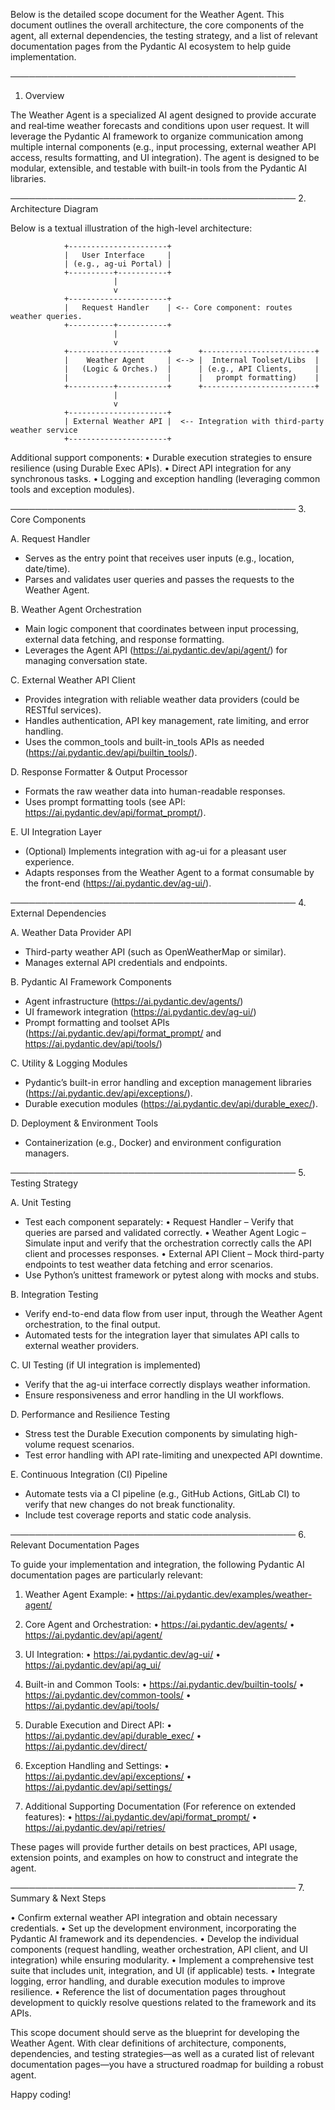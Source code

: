 Below is the detailed scope document for the Weather Agent. This document outlines the overall architecture, the core components of the agent, all external dependencies, the testing strategy, and a list of relevant documentation pages from the Pydantic AI ecosystem to help guide implementation.

──────────────────────────────────────────────
1. Overview

The Weather Agent is a specialized AI agent designed to provide accurate and real‐time weather forecasts and conditions upon user request. It will leverage the Pydantic AI framework to organize communication among multiple internal components (e.g., input processing, external weather API access, results formatting, and UI integration). The agent is designed to be modular, extensible, and testable with built-in tools from the Pydantic AI libraries.

──────────────────────────────────────────────
2. Architecture Diagram

Below is a textual illustration of the high-level architecture:

                +----------------------+
                |   User Interface     |
                | (e.g., ag-ui Portal) |
                +----------+-----------+
                           |
                           v
                +----------------------+
                |   Request Handler    | <-- Core component: routes weather queries.
                +----------+-----------+
                           |
                           v
                +----------------------+      +-------------------------+
                |    Weather Agent     | <--> |  Internal Toolset/Libs  |
                |   (Logic & Orches.)  |      | (e.g., API Clients,     |
                |                      |      |   prompt formatting)    |
                +----------+-----------+      +-------------------------+
                           |
                           v
                +----------------------+
                | External Weather API |  <-- Integration with third-party weather service
                +----------------------+

Additional support components:
 • Durable execution strategies to ensure resilience (using Durable Exec APIs).
 • Direct API integration for any synchronous tasks.
 • Logging and exception handling (leveraging common tools and exception modules).

──────────────────────────────────────────────
3. Core Components

A. Request Handler
  - Serves as the entry point that receives user inputs (e.g., location, date/time).
  - Parses and validates user queries and passes the requests to the Weather Agent.

B. Weather Agent Orchestration
  - Main logic component that coordinates between input processing, external data fetching, and response formatting.
  - Leverages the Agent API (https://ai.pydantic.dev/api/agent/) for managing conversation state.

C. External Weather API Client
  - Provides integration with reliable weather data providers (could be RESTful services).
  - Handles authentication, API key management, rate limiting, and error handling.
  - Uses the common_tools and built-in_tools APIs as needed (https://ai.pydantic.dev/api/builtin_tools/).

D. Response Formatter & Output Processor
  - Formats the raw weather data into human-readable responses.
  - Uses prompt formatting tools (see API: https://ai.pydantic.dev/api/format_prompt/).

E. UI Integration Layer
  - (Optional) Implements integration with ag-ui for a pleasant user experience.
  - Adapts responses from the Weather Agent to a format consumable by the front-end (https://ai.pydantic.dev/ag-ui/).

──────────────────────────────────────────────
4. External Dependencies

A. Weather Data Provider API
  - Third-party weather API (such as OpenWeatherMap or similar).
  - Manages external API credentials and endpoints.

B. Pydantic AI Framework Components
  - Agent infrastructure (https://ai.pydantic.dev/agents/)
  - UI framework integration (https://ai.pydantic.dev/ag-ui/)
  - Prompt formatting and toolset APIs (https://ai.pydantic.dev/api/format_prompt/ and https://ai.pydantic.dev/api/tools/)

C. Utility & Logging Modules
  - Pydantic’s built-in error handling and exception management libraries (https://ai.pydantic.dev/api/exceptions/).
  - Durable execution modules (https://ai.pydantic.dev/api/durable_exec/).

D. Deployment & Environment Tools
  - Containerization (e.g., Docker) and environment configuration managers.

──────────────────────────────────────────────
5. Testing Strategy

A. Unit Testing
  - Test each component separately:
      • Request Handler – Verify that queries are parsed and validated correctly.
      • Weather Agent Logic – Simulate input and verify that the orchestration correctly calls the API client and processes responses.
      • External API Client – Mock third-party endpoints to test weather data fetching and error scenarios.
  - Use Python’s unittest framework or pytest along with mocks and stubs.

B. Integration Testing
  - Verify end-to-end data flow from user input, through the Weather Agent orchestration, to the final output.
  - Automated tests for the integration layer that simulates API calls to external weather providers.

C. UI Testing (if UI integration is implemented)
  - Verify that the ag-ui interface correctly displays weather information.
  - Ensure responsiveness and error handling in the UI workflows.

D. Performance and Resilience Testing
  - Stress test the Durable Execution components by simulating high-volume request scenarios.
  - Test error handling with API rate-limiting and unexpected API downtime.

E. Continuous Integration (CI) Pipeline
  - Automate tests via a CI pipeline (e.g., GitHub Actions, GitLab CI) to verify that new changes do not break functionality.
  - Include test coverage reports and static code analysis.

──────────────────────────────────────────────
6. Relevant Documentation Pages

To guide your implementation and integration, the following Pydantic AI documentation pages are particularly relevant:

1. Weather Agent Example:
   • https://ai.pydantic.dev/examples/weather-agent/

2. Core Agent and Orchestration:
   • https://ai.pydantic.dev/agents/
   • https://ai.pydantic.dev/api/agent/

3. UI Integration:
   • https://ai.pydantic.dev/ag-ui/
   • https://ai.pydantic.dev/api/ag_ui/

4. Built-in and Common Tools:
   • https://ai.pydantic.dev/builtin-tools/
   • https://ai.pydantic.dev/common-tools/
   • https://ai.pydantic.dev/api/tools/

5. Durable Execution and Direct API:
   • https://ai.pydantic.dev/api/durable_exec/
   • https://ai.pydantic.dev/direct/

6. Exception Handling and Settings:
   • https://ai.pydantic.dev/api/exceptions/
   • https://ai.pydantic.dev/api/settings/

7. Additional Supporting Documentation (For reference on extended features):
   • https://ai.pydantic.dev/api/format_prompt/
   • https://ai.pydantic.dev/api/retries/

These pages will provide further details on best practices, API usage, extension points, and examples on how to construct and integrate the agent.

──────────────────────────────────────────────
7. Summary & Next Steps

• Confirm external weather API integration and obtain necessary credentials.
• Set up the development environment, incorporating the Pydantic AI framework and its dependencies.
• Develop the individual components (request handling, weather orchestration, API client, and UI integration) while ensuring modularity.
• Implement a comprehensive test suite that includes unit, integration, and UI (if applicable) tests.
• Integrate logging, error handling, and durable execution modules to improve resilience.
• Reference the list of documentation pages throughout development to quickly resolve questions related to the framework and its APIs.

This scope document should serve as the blueprint for developing the Weather Agent. With clear definitions of architecture, components, dependencies, and testing strategies—as well as a curated list of relevant documentation pages—you have a structured roadmap for building a robust agent.

Happy coding!